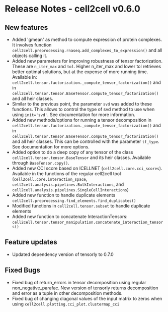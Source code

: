 # Release Notes - cell2cell v0.6.0

## New features
- Added 'gmean' as method to compute expression of protein complexes.
It involves function ```cell2cell.preprocessing.rnaseq.add_complexes_to_expression()```
and all objects calling it.
- Added new parameters for improving robustness of tensor factorization. These are
```n_iter_max``` and ```tol```. Higher n_iter_max and lower tol retrieves better optimal
solutions, but at the expense of more running time. Available in:
```cell2cell.tensor.factorization._compute_tensor_factorization()```
and in ```cell2cell.tensor.tensor.BaseTensor.compute_tensor_factorization()``` and all heir classes.
- Similar to the previous point, the parameter ```svd``` was added to these functions. This allows to control
the type of svd method to use when using ```init='svd'```. See documentation for more information.
- Added new methods/options for running a tensor decomposition in ```cell2cell.tensor.factorization._compute_tensor_factorization()```
and in ```cell2cell.tensor.tensor.BaseTensor.compute_tensor_factorization()``` and all heir classes.
 This can be controlled with the parameter ```tf_type```. See documentation for
more options.
- Added option to do a deep copy of any tensor of the class ```cell2cell.tensor.tensor.BaseTensor``` and its
heir classes. Available through ```BaseTensor.copy()```.
- Added new CCI score based on ICELLNET (```cell2cell.core.cci_scores```). Available in the functions
of the regular cell2cell tool (```cell2cell.core.interaction_space```, ```cell2cell.analysis.pipelines.BulkInteractions```, 
and ```cell2cell.analysis.pipelines.SingleCellInteractions```)
- Added new function to handle duplicate elements ```cell2cell.preprocessing.find_elements.find_duplicates()```
- Modified functions in ```cell2cell.tensor.subset``` to handle duplicate elements
- Added new function to concatenate InteractionTensors: ```cell2cell.tensor.tensor_manipulation.concatenate_interaction_tensors()```

## Feature updates
- Updated dependency version of tensorly to 0.7.0
 
## Fixed Bugs
- Fixed bug of return_errors in tensor decomposition using regular non_negative_parafac.
 New version of tensorly returns decomposition and error as a tuple in other decomposition methods.
- Fixed bug of changing diagonal values of the input matrix to zeros when using ```cell2cell.plotting.cci_plot.clustermap_cci```